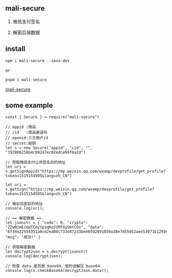 ## mali-secure

1. 微信支付签名

2. 解密后端数据

## install

`npm i mali-secure --save-dev`

or

`pnpm i mali-secure`

[mali-secure](https://www.npmjs.com/package/mali-secure)

## some example

```
const { Secure } = require("mali-secure")

// appid :商品 
// cid   :商品渠道号
// openid:三方用户id
// secret:秘钥
let s = new Secure("appid", "cid", "", "192006250b4c09247ec02edce69f6a2d")

// 获取微信支付公共签名后的地址
let uri = s.getSignAppid("https://mp.weixin.qq.com/wxamp/devprofile/get_profile?token=1515154505&lang=zh_CN")

let uri = s.getSign("https://mp.weixin.qq.com/wxamp/devprofile/get_profile?token=1515154505&lang=zh_CN")

// 输出加密后的地址
console.log(uri);

// == 解密数据 ==
let jsonstr = { "code": 0, "crypto": "ZZwNjmEiGwTCeyYpsqKoSVMfGyUmtCGx", "data": "6f39a22554351a8ce2ea06c733d47233bee6fd2891850a38e7d55d52aee53971b129561ba3186c8ca5e3090719909cef2d03785e829e38ca76da0051fac5bf64", "msg": "成功!" }

// 获取解密数据
let decryptJson = s.decrypt(jsonstr)
console.log(decryptJson);

// 检查 data 是否是 base64，是的话解压 base64
console.log(s.checkBase64(decryptJson.data));
```
